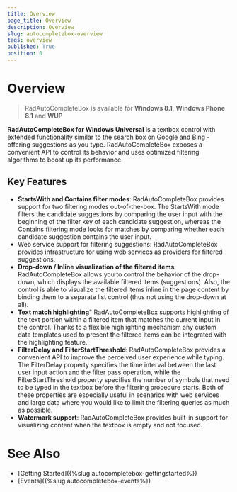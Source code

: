 ```yaml
---
title: Overview
page_title: Overview
description: Overview
slug: autocompletebox-overview
tags: overview
published: True
position: 0
---
```


# Overview

> RadAutoCompleteBox is available for **Windows 8.1**, **Windows Phone 8.1** and **WUP**
        
**RadAutoCompleteBox for Windows Universal** is a textbox control with extended functionality similar to the search box on Google and Bing - offering suggestions as you type. RadAutoCompleteBox exposes a convenient API to control its behavior and uses optimized filtering algorithms to boost up its performance.
      

## Key Features

* **StartsWith and Contains filter modes**: RadAutoCompleteBox provides support for two filtering modes out-of-the-box. The StartsWith mode filters the candidate suggestions by comparing the user input with the beginning of the filter key of each candidate suggestion, whereas the Contains filtering mode looks for matches by comparing whether each candidate suggestion contains the user input.
* Web service support for filtering suggestions: RadAutoCompleteBox provides infrastructure for using web services as providers for filtered suggestions.
* **Drop-down / Inline visualization of the filtered items**: RadAutoCompleteBox allows you to control the behavior of the drop-down, which displays the available filtered items (suggestions). Also, the control is able to visualize the filtered items inline in the page content by binding them to a separate list control (thus not using the drop-down at all).
* **Text match highlighting**" RadAutoCompleteBox supports highlighting of the text portion within a filtered item that matches the current input in the control. Thanks to a flexible highlighting mechanism any custom data templates used to present the filtered items can be integrated with the highlighting feature.
* **FilterDelay and FilterStartThreshold**: RadAutoCompleteBox provides a convenient API to improve the perceived user experience while typing. The FilterDelay property specifies the time interval between the last user input action and the filter pass operation, while the FilterStartThreshold property specifies the number of symbols that need to be typed in the textbox before the filtering procedure starts. Both of these properties are especially useful in scenarios with web services and large data where you would like to limit the filtering queries as much as possible.
* **Watermark support**: RadAutoCompleteBox provides built-in support for visualizing content when the textbox is empty and not focused.

# See Also

 * [Getting Started]({%slug autocompletebox-gettingstarted%})
 * [Events]({%slug autocompletebox-events%})
